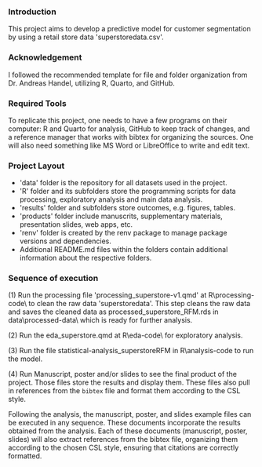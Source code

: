 ### Introduction
This project aims to develop a predictive model for customer segmentation by using a retail store data 'superstoredata.csv'.

### Acknowledgement
I followed the recommended template for file and folder organization from Dr. Andreas Handel, utilizing R, Quarto, and GitHub.

### Required Tools
To replicate this project, one needs to have a few programs on their computer: R and Quarto for analysis, GitHub to keep track of changes, and a reference manager that works with bibtex for organizing the sources. One will also need something like MS Word or LibreOffice to write and edit text. 

### Project Layout

* 'data' folder is the repository for all datasets used in the project. 
* 'R' folder and its subfolders store the programming scripts for data processing, exploratory analysis and main data analysis.
* 'results' folder and subfolders store outcomes, e.g. figures, tables.
* 'products' folder include manuscrits, supplementary materials, presentation slides, web apps, etc. 
* 'renv' folder is created by the renv package to manage package versions and dependencies.
* Additional README.md files within the folders contain additional information about the respective folders.

### Sequence of execution

(1) Run the processing file 'processing_superstore-v1.qmd' at R\processing-code\ to clean the raw data 'superstoredata'. This step cleans the raw data and saves the cleaned data as processed_superstore_RFM.rds in data\processed-data\ which is ready for further analysis. 

(2) Run the eda_superstore.qmd at R\eda-code\ for exploratory analysis. 

(3) Run the file statistical-analysis_superstoreRFM in R\analysis-code to run the model. 

(4) Run Manuscript, poster and/or slides to see the final product of the project. Those files store the results and display them. These files also pull in references from the `bibtex` file and format them according to the CSL style.


Following the analysis, the manuscript, poster, and slides example files can be executed in any sequence. These documents incorporate the results obtained from the analysis. Each of these documents (manuscript, poster, slides) will also extract references from the bibtex file, organizing them according to the chosen CSL style, ensuring that citations are correctly formatted.